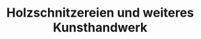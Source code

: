 ---
title: "Holzschnitzereien und weiteres Kunsthandwerk"
url: /echelsbach/holzschnitzereien-und-weiteres-kunsthandwerk/
shop: Basteln
---